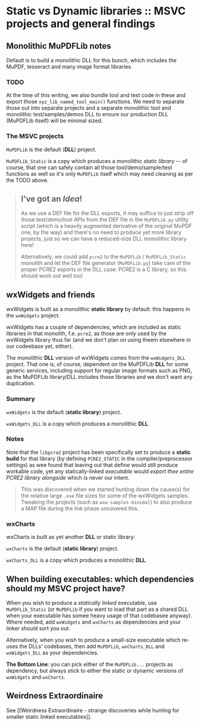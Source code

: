 # Static vs Dynamic libraries :: MSVC projects and general findings

## Monolithic MuPDFLib notes
Default is to build a monolithic DLL for this bunch, which includes the MuPDF, tesseract and many image format libraries.

### TODO
At the time of this writing, we also bundle tool and test code in these and export those `xyz_lib_named_tool_main()` functions. We need to separate those out into separate projects and a separate monolithic tool and monolithic test/samples/demos DLL to ensure our production DLL (MuPDFLib itself) will be minimal sized.

### The MSVC projects

`MuPDFLib` is the default (**DLL**) project.

`MuPDFLib_Static` is a copy which produces a monolithic *static library* -- of course, that one can safely contain all those tool/demo/sample/test functions as well so it's only `MuPDFLib` itself which may need cleaning as per the TODO above.

> ## I've got an *Idea*!
> 
> As we use a DEF file for the DLL exports, it may suffice to just strip off those test/demo/tool APIs from the DEF file in the `MuPDFLib.py`  utility script (which is a heavily augmented derivative of the original MuPDF one, by the way) and there's no need to produce yet more library projects, just so we can have a reduced-size DLL monolithic library here!
> 
> Alternatively, we could add `pcre2` to the `MuPDFLib` / `MuPDFLib_Static` monolith and let the DEF file generator (`MuPDFLib.py`) take care of the proper PCRE2 exports in the DLL case: PCRE2 is a C library, so this should work out well too!



## wxWidgets and friends

wxWidgets is built as a monolithic **static library** by default: this happens in the `wxWidgets` project. 

wxWidgets has a couple of dependencies, which are included as static libraries in that monolith, f.e. `pcre2`, as those are only used by the wxWidgets library thus far (and we don't plan on using theem elsewhere in our codeebase yet, either).

The monolithic **DLL**  version of wxWidgets comes from the `wxWidgets_DLL` project. That one is, of course, dependent on the MuPDFLib **DLL** for some generic services, including support for regular image formats such as PNG, as the MuPDFLib library/DLL includes those libraries and we don't want any duplication.


### Summary

`wxWidgets` is the default (**static library**) project.

`wxWidgets_DLL` is a copy which produces a monolithic **DLL**.


### Notes

Note that the `libpcre2` project has been specifically set to produce a **static build** for that library (by defining `PCRE2_STATIC` in the compiler/preprocessor settings) as wee found that leaving out that define would still produce workable code, yet any statically-linked *executable*  would *export thee entire PCRE2 library alongside* which is never our intent.

> This was discovered when we started hunting down the cause(s) for the relative large `.exe` file sizes for some of the wxWidgets samples. Tweaking the projects (such as `wxw-samples-minimal`) to also produce a MAP file during the link phase uncovered this.



### wxCharts

wxCharts is built as yet another **DLL** or static library:

`wxCharts` is the default (**static library**) project.

`wxCharts_DLL` is a copy which produces a monolithic **DLL**.



## When building executables: which dependencies should my MSVC project have?

When you wish to produce a *statically linked* executable, use `MuPDFLib_Static` (or `MuPDFLib` if you want to load that part as a shared DLL when your executable has somee heavy usage of that codebasee anyway). Where needed, add `wxWidgets` and `wxCharts` as dependencies and your linker should sort you out.

Alternatively, when you wish to produce a small-size executable which re-uses the DLLs' codebases, then add `MuPDFLib`, `wxCharts_DLL` and `wxWidgets_DLL` as your dependencies.

**The Bottom Line**: you can pick either of the `MuPDFLib...` projects as dependency, but always stick to either the static or dynamic versions of `wxWidgets` and `wxCharts`.



## Weirdness Extraordinaire

See [[Weirdness Extraordinaire - strange discoveries while hunting for smaller static linked executables]].